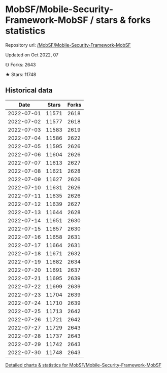 # MobSF/Mobile-Security-Framework-MobSF / stars & forks statistics

Repository url: [/MobSF/Mobile-Security-Framework-MobSF](https://github.com/MobSF/Mobile-Security-Framework-MobSF)

Updated on Oct 2022, 07

☋ Forks: 2643

★ Stars: 11748

## Historical data
| Date | Stars | Forks |
|------|-------|-------|
| 2022-07-01 | 11571 | 2618 | 
| 2022-07-02 | 11577 | 2618 | 
| 2022-07-03 | 11583 | 2619 | 
| 2022-07-04 | 11586 | 2622 | 
| 2022-07-05 | 11595 | 2626 | 
| 2022-07-06 | 11604 | 2626 | 
| 2022-07-07 | 11613 | 2627 | 
| 2022-07-08 | 11621 | 2628 | 
| 2022-07-09 | 11627 | 2626 | 
| 2022-07-10 | 11631 | 2626 | 
| 2022-07-11 | 11635 | 2626 | 
| 2022-07-12 | 11639 | 2627 | 
| 2022-07-13 | 11644 | 2628 | 
| 2022-07-14 | 11651 | 2630 | 
| 2022-07-15 | 11657 | 2630 | 
| 2022-07-16 | 11658 | 2631 | 
| 2022-07-17 | 11664 | 2631 | 
| 2022-07-18 | 11671 | 2632 | 
| 2022-07-19 | 11682 | 2634 | 
| 2022-07-20 | 11691 | 2637 | 
| 2022-07-21 | 11695 | 2639 | 
| 2022-07-22 | 11699 | 2639 | 
| 2022-07-23 | 11704 | 2639 | 
| 2022-07-24 | 11710 | 2639 | 
| 2022-07-25 | 11713 | 2642 | 
| 2022-07-26 | 11721 | 2642 | 
| 2022-07-27 | 11729 | 2643 | 
| 2022-07-28 | 11737 | 2643 | 
| 2022-07-29 | 11742 | 2643 | 
| 2022-07-30 | 11748 | 2643 | 


[Detailed charts & statistics for MobSF/Mobile-Security-Framework-MobSF](https://reviewgithub.com/rep/MobSF/Mobile-Security-Framework-MobSF)
